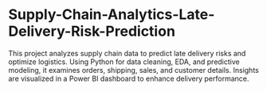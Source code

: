 # Supply-Chain-Analytics-Late-Delivery-Risk-Prediction
This project analyzes supply chain data to predict late delivery risks and optimize logistics. Using Python for data cleaning, EDA, and predictive modeling, it examines orders, shipping, sales, and customer details. Insights are visualized in a Power BI dashboard to enhance delivery performance.
